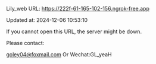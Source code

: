 Lily_web URL: https://222f-61-165-102-156.ngrok-free.app

Updated at: 2024-12-06 10:53:10

If you cannot open this URL, the server might be down.

Please contact: 

goley04@foxmail.com Or Wechat:GL_yeaH